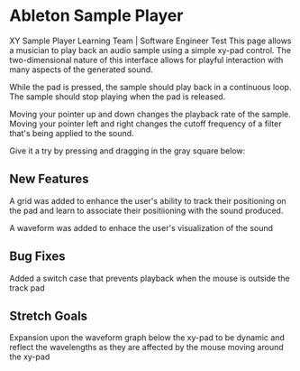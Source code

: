 # Ableton Sample Player
XY Sample Player
Learning Team | Software Engineer Test
This page allows a musician to play back an audio sample using a simple xy-pad control. The two-dimensional nature of this interface allows for playful interaction with many aspects of the generated sound.

While the pad is pressed, the sample should play back in a continuous loop. The sample should stop playing when the pad is released.

Moving your pointer up and down changes the playback rate of the sample. Moving your pointer left and right changes the cutoff frequency of a filter that's being applied to the sound.

Give it a try by pressing and dragging in the gray square below:

## New Features
A grid was added to enhance the user's ability to track their positioning on the pad and learn to associate their positiioning with the sound produced.

A waveform was added to enhace the user's visualization of the sound 

## Bug Fixes
Added a switch case that prevents  playback when the mouse is outside the track pad 

## Stretch Goals
Expansion upon the waveform graph below the xy-pad to be dynamic and reflect the wavelengths as they are affected by the mouse moving around the xy-pad






